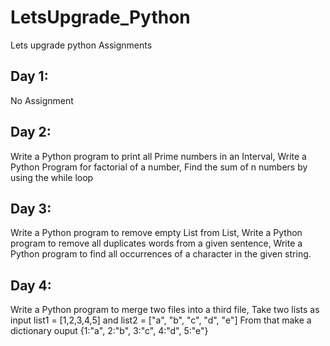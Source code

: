 # LetsUpgrade_Python
Lets upgrade python Assignments

## Day 1:
No Assignment

## Day 2: 
Write a Python program to print all Prime numbers in an Interval,
Write a Python Program for factorial of a number,
Find the sum of n numbers by using the while loop

## Day 3:
Write a Python program to remove empty List from List,
Write a Python program to remove all duplicates words from a given sentence,
Write a Python program to find all occurrences of a character in the given string.

## Day 4:
Write a Python program to merge two files into a third file,
Take two lists as input list1 = [1,2,3,4,5] and list2 = ["a", "b", "c", "d", "e"] From that make a
dictionary ouput {1:"a", 2:"b", 3:"c", 4:"d", 5:"e"}


